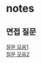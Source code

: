 # notes

## 면접 질문

[질문 모음1](https://devloo.tistory.com/entry/%EC%8A%A4%ED%94%84%EB%A7%81-%EB%A9%B4%EC%A0%91-%EC%99%84%EB%B2%BD-%EB%8C%80%EB%B9%84-%ED%95%84%EC%88%98-%EC%A7%88%EB%AC%B8-50%EA%B0%9C-%EB%AA%A8%EC%9D%8C)  
[질문 모음2](https://github.com/ksundong/backend-interview-question?tab=readme-ov-file#spring)
